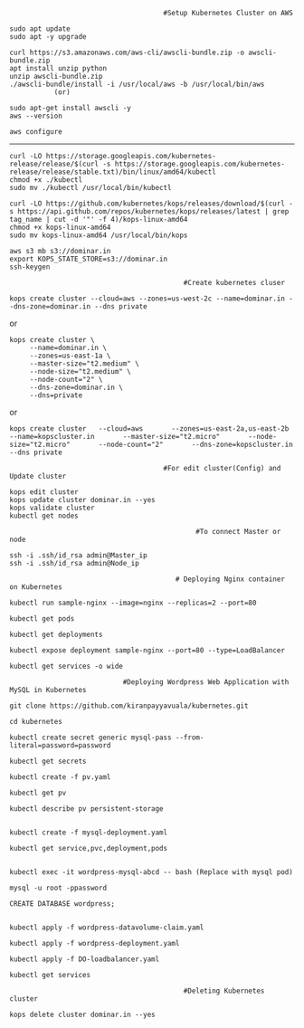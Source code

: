                                           #Setup Kubernetes Cluster on AWS
```
sudo apt update
sudo apt -y upgrade

curl https://s3.amazonaws.com/aws-cli/awscli-bundle.zip -o awscli-bundle.zip
apt install unzip python
unzip awscli-bundle.zip
./awscli-bundle/install -i /usr/local/aws -b /usr/local/bin/aws
           (or)

sudo apt-get install awscli -y
aws --version

aws configure
```
---------------------------------------------------------------------------------------------------------------------------
```
curl -LO https://storage.googleapis.com/kubernetes-release/release/$(curl -s https://storage.googleapis.com/kubernetes-release/release/stable.txt)/bin/linux/amd64/kubectl
chmod +x ./kubectl
sudo mv ./kubectl /usr/local/bin/kubectl
```

```
curl -LO https://github.com/kubernetes/kops/releases/download/$(curl -s https://api.github.com/repos/kubernetes/kops/releases/latest | grep tag_name | cut -d '"' -f 4)/kops-linux-amd64
chmod +x kops-linux-amd64
sudo mv kops-linux-amd64 /usr/local/bin/kops
```

```
aws s3 mb s3://dominar.in
export KOPS_STATE_STORE=s3://dominar.in
ssh-keygen
```

                                               #Create kubernetes cluser
```
kops create cluster --cloud=aws --zones=us-west-2c --name=dominar.in --dns-zone=dominar.in --dns private
```
or
```
kops create cluster \
     --name=dominar.in \
     --zones=us-east-1a \
     --master-size="t2.medium" \
     --node-size="t2.medium" \
     --node-count="2" \
     --dns-zone=dominar.in \
     --dns=private
```
or
```
kops create cluster   --cloud=aws       --zones=us-east-2a,us-east-2b      --name=kopscluster.in       --master-size="t2.micro"       --node-size="t2.micro"       --node-count="2"       --dns-zone=kopscluster.in       --dns private
```
                                          #For edit cluster(Config) and Update cluster
```						    
kops edit cluster 
kops update cluster dominar.in --yes
kops validate cluster
kubectl get nodes 
```

                                                  #To connect Master or node
```
ssh -i .ssh/id_rsa admin@Master_ip
ssh -i .ssh/id_rsa admin@Node_ip
```


                                             # Deploying Nginx container on Kubernetes
					  
```
kubectl run sample-nginx --image=nginx --replicas=2 --port=80

kubectl get pods

kubectl get deployments

kubectl expose deployment sample-nginx --port=80 --type=LoadBalancer

kubectl get services -o wide
```
                                #Deploying Wordpress Web Application with MySQL in Kubernetes
			        
```
git clone https://github.com/kiranpayyavuala/kubernetes.git

cd kubernetes

kubectl create secret generic mysql-pass --from-literal=password=password

kubectl get secrets

kubectl create -f pv.yaml

kubectl get pv

kubectl describe pv persistent-storage


kubectl create -f mysql-deployment.yaml

kubectl get service,pvc,deployment,pods


kubectl exec -it wordpress-mysql-abcd -- bash (Replace with mysql pod)

mysql -u root -ppassword

CREATE DATABASE wordpress;


kubectl apply -f wordpress-datavolume-claim.yaml

kubectl apply -f wordpress-deployment.yaml

kubectl apply -f DO-loadbalancer.yaml

kubectl get services
```
                                               #Deleting Kubernetes cluster
					       
```
kops delete cluster dominar.in --yes

```
